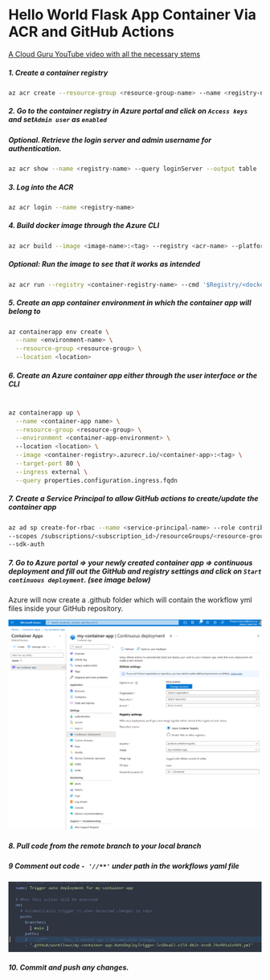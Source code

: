 # Hello World Flask App Container Via ACR and GitHub Actions

[A Cloud Guru YouTube video with all the necessary stems](https://www.youtube.com/watch?v=P1MzptEDmyc)

##### 1. Create a container registry
```bash
az acr create --resource-group <resource-group-name> --name <registry-name> --sku <sku>
```
##### 2. Go to the container registry in Azure portal and  click on `Access keys` and set`Admin user` as `enabled`

##### Optional. Retrieve the login server and admin username for authentication. 
```bash
az acr show --name <registry-name> --query loginServer --output table
```

##### 3. Log into the ACR
```bash
az acr login --name <registry-name>
```

##### 4. Build docker image through the Azure CLI
```bash
az acr build --image <image-name>:<tag> --registry <acr-name> --platform <linux | windows> <repository-name>.git
```

##### Optional: Run the image to see that it works as intended
```bash
az acr run --registry <container-registry-name> --cmd '$Registry/<docker-image>:<tag>' /dev/null
```

##### 5. Create an app container environment in which the container app will belong to
```bash
az containerapp env create \
  --name <environment-name> \
  --resource-group <resource-group> \
  --location <location>
```

##### 6. Create an Azure container app either through the user interface or the CLI
```bash

az containerapp up \
  --name <container-app name> \
  --resource-group <resource-group> \
  --environment <container-app-environment> \ 
  --location <location> \
  --image <container-registry>.azurecr.io/<container-app>:<tag> \
  --target-port 80 \
  --ingress external \
  --query properties.configuration.ingress.fqdn

```
##### 7. Create a Service Principal to allow GitHub actions to create/update the container app
```bash
az ad sp create-for-rbac --name <service-principal-name> --role contributor \
--scopes /subscriptions/<subscription_id>/resourceGroups/<resource-group> \
--sdk-auth
```
##### 7. Go to Azure portal => your newly created container app => continuous deployment and fill out the GitHub and registry settings and click on `Start continuous deployment`. (see image below)
Azure will now create a .github folder which will contain the workflow yml files inside your GitHub repository. 

![Alt text](image.png)

##### 8. Pull code from the remote branch to your local branch

##### 9 Comment out code `- '//**'` under path in the workflows yaml file
![Alt text](image-1.png)

##### 10. Commit and push any changes.